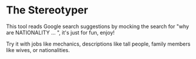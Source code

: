 # The Stereotyper
This tool reads Google search suggestions by mocking the search for "why are NATIONALITY ... ", it's just for fun, enjoy!

Try it with jobs like mechanics, descriptions like tall people, family members like wives, or nationalities.
